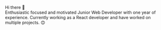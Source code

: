 Hi there 👋\
Enthusiastic focused and motivated Junior Web Developer with one year of experience. Currently working as a React developer and have worked on multiple projects.
:blush:
